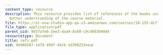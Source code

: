 ```yaml
---
content_type: resource
description: This resource provides list of references of the books useful for the
  better understanding of the course material.
file: https://ol-ocw-studio-app-qa.s3.amazonaws.com/courses/18-155-differential-analysis-fall-2004/9e9665871e7949df44cb1d398253eeac_refs.pdf
file_type: application/pdf
parent_uid: 9d37afe0-3ee3-daa4-8c60-c9c4883b90d4
resourcetype: Document
title: refs.pdf
uid: 9e966587-1e79-49df-44cb-1d398253eeac
---
```

